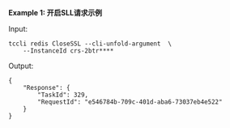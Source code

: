 **Example 1: 开启SLL请求示例**



Input: 

```
tccli redis CloseSSL --cli-unfold-argument  \
    --InstanceId crs-2btr****
```

Output: 
```
{
    "Response": {
        "TaskId": 329,
        "RequestId": "e546784b-709c-401d-aba6-73037eb4e522"
    }
}
```

